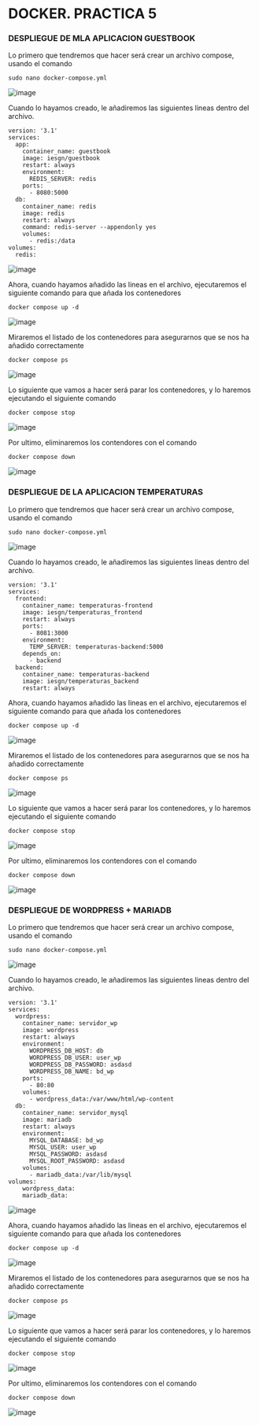 # DOCKER. PRACTICA 5

### DESPLIEGUE DE MLA APLICACION GUESTBOOK

Lo primero que tendremos que hacer será crear un archivo compose, usando el comando

````
sudo nano docker-compose.yml
````

![image](https://github.com/Josex02/SREI-ASIR2/assets/91255971/e189641f-5ad4-48e8-8537-538b0ed1b716)

Cuando lo hayamos creado, le añadiremos las siguientes lineas dentro del archivo.

````
version: '3.1'
services:
  app:
    container_name: guestbook
    image: iesgn/guestbook
    restart: always
    environment:
      REDIS_SERVER: redis
    ports:
      - 8080:5000
  db:
    container_name: redis
    image: redis
    restart: always
    command: redis-server --appendonly yes
    volumes:
      - redis:/data
volumes:
  redis:
````

![image](https://github.com/Josex02/SREI-ASIR2/assets/91255971/7700a41a-eafc-4c56-8cf8-846672d9d4fc)

Ahora, cuando hayamos añadido las lineas en el archivo, ejecutaremos el siguiente comando para que añada los contenedores 

````
docker compose up -d
````

![image](https://github.com/Josex02/SREI-ASIR2/assets/91255971/3afd2c7c-2211-4ee6-ac38-7ae21c3f2256)

Miraremos el listado de los contenedores para asegurarnos que se nos ha añadido correctamente

````
docker compose ps
````

![image](https://github.com/Josex02/SREI-ASIR2/assets/91255971/6b9e295f-08e4-48ed-9956-520fcacf3662)

Lo siguiente que vamos a hacer será parar los contenedores, y lo haremos ejecutando el siguiente comando

````
docker compose stop
````

![image](https://github.com/Josex02/SREI-ASIR2/assets/91255971/453957a6-5e9a-4946-aff5-578b439a052c)

Por ultimo, eliminaremos los contendores con el comando

````
docker compose down
````

![image](https://github.com/Josex02/SREI-ASIR2/assets/91255971/f42e1418-15cb-470a-92f9-7ae8a6365e32)

### DESPLIEGUE DE LA APLICACION TEMPERATURAS

Lo primero que tendremos que hacer será crear un archivo compose, usando el comando

````
sudo nano docker-compose.yml
````

![image](https://github.com/Josex02/SREI-ASIR2/assets/91255971/e189641f-5ad4-48e8-8537-538b0ed1b716)

Cuando lo hayamos creado, le añadiremos las siguientes lineas dentro del archivo.

````
version: '3.1'
services:
  frontend:
    container_name: temperaturas-frontend
    image: iesgn/temperaturas_frontend
    restart: always
    ports:
      - 8081:3000
    environment:
      TEMP_SERVER: temperaturas-backend:5000
    depends_on:
      - backend
  backend:
    container_name: temperaturas-backend
    image: iesgn/temperaturas_backend
    restart: always
````

Ahora, cuando hayamos añadido las lineas en el archivo, ejecutaremos el siguiente comando para que añada los contenedores 

````
docker compose up -d
````

![image](https://github.com/Josex02/SREI-ASIR2/assets/91255971/36dfd28c-f8b9-4e02-b37e-176271abcc57)

Miraremos el listado de los contenedores para asegurarnos que se nos ha añadido correctamente

````
docker compose ps
````

![image](https://github.com/Josex02/SREI-ASIR2/assets/91255971/f757b332-3004-4f28-9530-54c7cb4e5fb6)

Lo siguiente que vamos a hacer será parar los contenedores, y lo haremos ejecutando el siguiente comando

````
docker compose stop
````

![image](https://github.com/Josex02/SREI-ASIR2/assets/91255971/28e1db33-2f51-4dd5-a066-43455e7e16f5)

Por ultimo, eliminaremos los contendores con el comando

````
docker compose down
````

![image](https://github.com/Josex02/SREI-ASIR2/assets/91255971/6f13f2e8-433b-484e-88b3-5a1e668655d1)

### DESPLIEGUE DE WORDPRESS + MARIADB

Lo primero que tendremos que hacer será crear un archivo compose, usando el comando

````
sudo nano docker-compose.yml
````

![image](https://github.com/Josex02/SREI-ASIR2/assets/91255971/e189641f-5ad4-48e8-8537-538b0ed1b716)

Cuando lo hayamos creado, le añadiremos las siguientes lineas dentro del archivo.

````
version: '3.1'
services:
  wordpress:
    container_name: servidor_wp
    image: wordpress
    restart: always
    environment:
      WORDPRESS_DB_HOST: db
      WORDPRESS_DB_USER: user_wp
      WORDPRESS_DB_PASSWORD: asdasd
      WORDPRESS_DB_NAME: bd_wp
    ports:
      - 80:80
    volumes:
      - wordpress_data:/var/www/html/wp-content
  db:
    container_name: servidor_mysql
    image: mariadb
    restart: always
    environment:
      MYSQL_DATABASE: bd_wp
      MYSQL_USER: user_wp
      MYSQL_PASSWORD: asdasd
      MYSQL_ROOT_PASSWORD: asdasd
    volumes:
      - mariadb_data:/var/lib/mysql
volumes:
    wordpress_data:
    mariadb_data:
````

![image](https://github.com/Josex02/SREI-ASIR2/assets/91255971/9b6b47df-0d13-4de9-bf93-0d24accd53f3)

Ahora, cuando hayamos añadido las lineas en el archivo, ejecutaremos el siguiente comando para que añada los contenedores 

````
docker compose up -d
````

![image](https://github.com/Josex02/SREI-ASIR2/assets/91255971/36dfd28c-f8b9-4e02-b37e-176271abcc57)

Miraremos el listado de los contenedores para asegurarnos que se nos ha añadido correctamente

````
docker compose ps
````

![image](https://github.com/Josex02/SREI-ASIR2/assets/91255971/f757b332-3004-4f28-9530-54c7cb4e5fb6)

Lo siguiente que vamos a hacer será parar los contenedores, y lo haremos ejecutando el siguiente comando

````
docker compose stop
````

![image](https://github.com/Josex02/SREI-ASIR2/assets/91255971/28e1db33-2f51-4dd5-a066-43455e7e16f5)

Por ultimo, eliminaremos los contendores con el comando

````
docker compose down
````

![image](https://github.com/Josex02/SREI-ASIR2/assets/91255971/6f13f2e8-433b-484e-88b3-5a1e668655d1)

